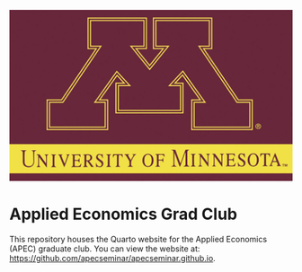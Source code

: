 ![](/images/umn_logo.jpg) 

# **Applied Economics Grad Club**

This repository houses the Quarto website for the Applied Economics (APEC) graduate club. You can view the website at: https://github.com/apecseminar/apecseminar.github.io.
